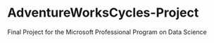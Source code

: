 # AdventureWorksCycles-Project
Final Project for the Microsoft Professional Program on Data Science
